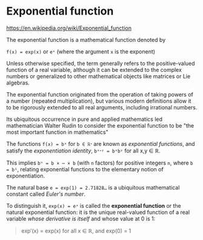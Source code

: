 # Exponential function

https://en.wikipedia.org/wiki/Exponential_function

The exponential function is a mathematical function denoted by

`f(x) = exp(x)` or `eˣ`    (where the argument `x` is the exponent)

Unless otherwise specified, the term generally refers to the positive-valued function of a real variable, although it can be extended to the complex numbers or generalized to other mathematical objects like matrices or Lie algebras.

The exponential function originated from the operation of taking powers of a number (repeated multiplication), but various modern definitions allow it to be rigorously extended to all real arguments, including irrational numbers.

Its ubiquitous occurrence in pure and applied mathematics led mathematician Walter Rudin to consider the exponential function to be "the most important function in mathematics"

The functions `f(x) = bˣ` for `b ∈ ℝᐩ` are known as *exponential functions*, and satisfy the *exponentiation identity*, `bˣᐩʸ = bˣbʸ` for all x,y ∈ ℝ.

This implies `bⁿ = b × ⋯ × b` (with `n` factors) for positive integers `n`, where `b = b¹`, relating exponential functions to the elementary notion of exponentiation.

The natural base `e = exp(1) = 2.71828…` is a ubiquitous mathematical constant called *Euler's number*.

To distinguish it, `exp(x) = eˣ` is called the **exponential function** or the natural exponential function: it is the unique real-valued function of a real variable *whose derivative is itself* and whose value at 0 is 1:

>exp′(x) = exp(x) for all x ∈ ℝ, and exp(0) = 1
